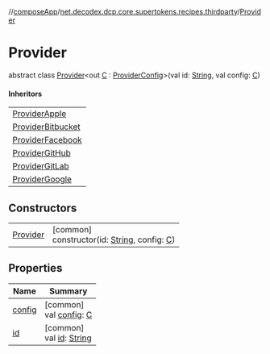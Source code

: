 //[composeApp](../../../index.md)/[net.decodex.dcp.core.supertokens.recipes.thirdparty](../index.md)/[Provider](index.md)

# Provider

abstract class [Provider](index.md)&lt;out [C](index.md) : [ProviderConfig](../-provider-config/index.md)&gt;(val id: [String](https://kotlinlang.org/api/latest/jvm/stdlib/kotlin/-string/index.html), val config: [C](index.md))

#### Inheritors

| |
|---|
| [ProviderApple](../../net.decodex.dcp.core.supertokens.recipes.thirdparty.providers/-provider-apple/index.md) |
| [ProviderBitbucket](../../net.decodex.dcp.core.supertokens.recipes.thirdparty.providers/-provider-bitbucket/index.md) |
| [ProviderFacebook](../../net.decodex.dcp.core.supertokens.recipes.thirdparty.providers/-provider-facebook/index.md) |
| [ProviderGitHub](../../net.decodex.dcp.core.supertokens.recipes.thirdparty.providers/-provider-git-hub/index.md) |
| [ProviderGitLab](../../net.decodex.dcp.core.supertokens.recipes.thirdparty.providers/-provider-git-lab/index.md) |
| [ProviderGoogle](../../net.decodex.dcp.core.supertokens.recipes.thirdparty.providers/-provider-google/index.md) |

## Constructors

| | |
|---|---|
| [Provider](-provider.md) | [common]<br>constructor(id: [String](https://kotlinlang.org/api/latest/jvm/stdlib/kotlin/-string/index.html), config: [C](index.md)) |

## Properties

| Name | Summary |
|---|---|
| [config](config.md) | [common]<br>val [config](config.md): [C](index.md) |
| [id](id.md) | [common]<br>val [id](id.md): [String](https://kotlinlang.org/api/latest/jvm/stdlib/kotlin/-string/index.html) |
